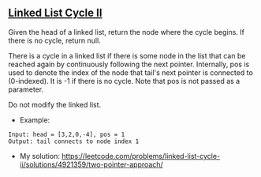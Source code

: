 ## [Linked List Cycle II](https://leetcode.com/problems/linked-list-cycle-ii/description/)

Given the head of a linked list, return the node where the cycle begins. If there is no cycle, return null.

There is a cycle in a linked list if there is some node in the list that can be reached again by continuously following the next pointer. Internally, pos is used to denote the index of the node that tail's next pointer is connected to (0-indexed). It is -1 if there is no cycle. Note that pos is not passed as a parameter.

Do not modify the linked list.

- Example:
```
Input: head = [3,2,0,-4], pos = 1
Output: tail connects to node index 1
```

- My solution: https://leetcode.com/problems/linked-list-cycle-ii/solutions/4921359/two-pointer-approach/
